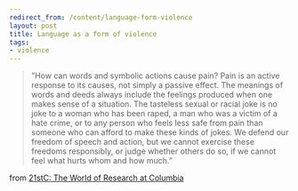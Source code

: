 ```yaml
---
redirect_from: /content/language-form-violence
layout: post
title: Language as a form of violence
tags:
- violence
---
```

> 
> ”How can words and symbolic actions cause pain? Pain is an active response to its causes, not simply a passive effect. The meanings of words and deeds always include the feelings produced when one makes sense of a situation. The tasteless sexual or racial joke is no joke to a woman who has been raped, a man who was a victim of a hate crime, or to any person who feels less safe from pain than someone who can afford to make these kinds of jokes. We defend our freedom of speech and action, but we cannot exercise these freedoms responsibly, or judge whether others do so, if we cannot feel what hurts whom and how much.”
> 

from [21stC: The World of Research at Columbia](http://www.columbia.edu/cu/21stC/issue-1.2/Language.htm)
